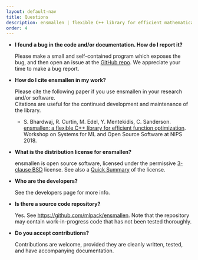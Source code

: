 ```yaml
---
layout: default-nav
title: Questions
description: ensmallen | flexible C++ library for efficient mathematical optimization
order: 4
---
```


 * **I found a bug in the code and/or documentation. How do I report it?**

   Please make a small and self-contained program which exposes the bug, and then open an issue at the [GitHub repo](https://github.com/mlpack/ensmallen). We appreciate your time to make a bug report.

 * **How do I cite ensmallen in my work?**

   Please cite the following paper if you use ensmallen in your research and/or software.  
   Citations are useful for the continued development and maintenance of the library.

   * S. Bhardwaj, R. Curtin, M. Edel, Y. Mentekidis, C. Sanderson.  
     [ensmallen: a flexible C++ library for efficient function optimization](http://conradsanderson.id.au/pdfs/ensmallen_optimization_lib_2018.pdf).  
     Workshop on Systems for ML and Open Source Software at NIPS 2018.
 
 * **What is the distribution license for ensmallen?**

   ensmallen is open source software, licensed under the permissive [3-clause BSD](http://opensource.org/licenses/BSD-3-Clause)
   license. See also a [Quick Summary](https://tldrlegal.com/license/bsd-3-clause-license-(revised)) of the license.

 * **Who are the developers?**

   See the developers page for more info.

 * **Is there a source code repository?**

   Yes. See <https://github.com/mlpack/ensmallen>. Note that the repository may
   contain work-in-progress code that has not been tested thoroughly.

 * **Do you accept contributions?**

   Contributions are welcome, provided they are cleanly written, tested, and
   have accompanying documentation.
